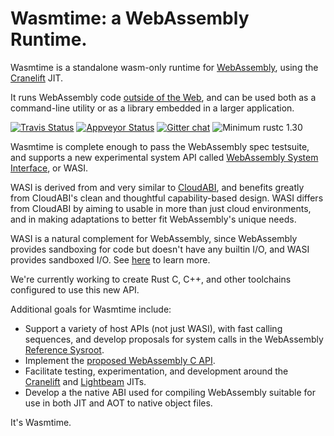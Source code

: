 # Wasmtime: a WebAssembly Runtime.

Wasmtime is a standalone wasm-only runtime for [WebAssembly], using the [Cranelift] JIT.

It runs WebAssembly code [outside of the Web], and can be used both as a command-line
utility or as a library embedded in a larger application.

[WebAssembly]: https://webassembly.org/
[Cranelift]: https://github.com/CraneStation/cranelift
[outside of the Web]: https://webassembly.org/docs/non-web/

[![Travis Status](https://travis-ci.org/CraneStation/wasmtime.svg?branch=master)](https://travis-ci.org/CraneStation/wasmtime)
[![Appveyor Status](https://ci.appveyor.com/api/projects/status/vxvpt2plriy5s0mc?svg=true)](https://ci.appveyor.com/project/CraneStation/cranelift)
[![Gitter chat](https://badges.gitter.im/CraneStation/CraneStation.svg)](https://gitter.im/CraneStation/Lobby)
![Minimum rustc 1.30](https://img.shields.io/badge/rustc-1.30+-green.svg)

Wasmtime is complete enough to pass the WebAssembly spec testsuite, and supports
a new experimental system API called [WebAssembly System Interface], or WASI.

WASI is derived from and very similar to [CloudABI], and benefits greatly from
CloudABI's clean and thoughtful capability-based design. WASI differs from
CloudABI by aiming to usable in more than just cloud environments, and in making
adaptations to better fit WebAssembly's unique needs.

WASI is a natural complement for WebAssembly, since WebAssembly provides
sandboxing for code but doesn't have any builtin I/O, and WASI provides
sandboxed I/O. See [here][WebAssembly System Interface] to learn more.

We're currently working to create Rust C, C++, and other toolchains configured to
use this new API.

[CloudABI]: https://cloudabi.org/
[WebAssembly System Interface]: docs/WASI-overview.md

Additional goals for Wasmtime include:
 - Support a variety of host APIs (not just WASI), with fast calling sequences,
   and develop proposals for system calls in the WebAssembly
   [Reference Sysroot](https://github.com/WebAssembly/reference-sysroot).
 - Implement the [proposed WebAssembly C API].
 - Facilitate testing, experimentation, and development around the [Cranelift] and
   [Lightbeam] JITs.
 - Develop a the native ABI used for compiling WebAssembly suitable for use in both
   JIT and AOT to native object files.

[proposed WebAssembly C API]: https://github.com/rossberg/wasm-c-api
[Cranelift]: https://github.com/CraneStation/cranelift
[Lightbeam]: https://github.com/CraneStation/lightbeam

It's Wasmtime.
